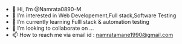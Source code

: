 - 👋 Hi, I’m @Namrata0890-M
- 👀 I’m interested in Web Developement,Full stack,Software Testing
- 🌱 I’m currently learning Fulll stack & automation testing
- 💞️ I’m looking to collaborate on ...
- 📫 How to reach me via email id : namratamane1990@gmail.com

<!---
Namrata0890-M/Namrata0890-M is a ✨ special ✨ repository because its `README.md` (this file) appears on your GitHub profile.
You can click the Preview link to take a look at your changes.
--->
